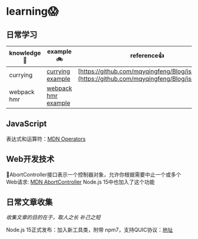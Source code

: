 # learning😱

## 日常学习

| knowledge📖 | example🚲                                      | reference👍                                                                                    |
| ----------- | ---------------------------------------------- | ---------------------------------------------------------------------------------------------- |
| currying    | [currying example](./currying/currying.js)     | [https://github.com/mqyqingfeng/Blog/issues/42](https://github.com/mqyqingfeng/Blog/issues/42) |
| webpack hmr | [webpack hmr example](./webpack/hmr/README.md) |                                                                                                |

## JavaScript

表达式和运算符：[MDN Operators](https://developer.mozilla.org/zh-CN/docs/Web/JavaScript/Reference/Operators)

## Web开发技术

🚩AbortController接口表示一个控制器对象，允许你根据需要中止一个或多个 Web请求: [MDN AbortController](https://developer.mozilla.org/zh-CN/docs/Web/API/FetchController)
  Node.js 15中也加入了这个功能

## 日常文章收集

*收集文章的目的在于，取人之长 补己之短*

Node.js 15正式发布：加入新工具类，附带 npm7，支持QUIC协议：[地址](https://mp.weixin.qq.com/s?__biz=MzUxNzk1MjQ0Ng==&mid=2247487309&idx=2&sn=e671b38f9ca86425c1961b5384e4e387&chksm=f991099ccee6808a0490cdf83835154cf0215e922532b599a8a534c21b25a980f40549bc4935&mpshare=1&scene=1&srcid=10224UHmSv4TTGqnDEfuqZCS&sharer_sharetime=1603329310491&sharer_shareid=c5c1787a60eae170a730646d809a4be3&key=573aef4c1f9b4b5f9638c3617e0f5496b40ceb88b36f3edfcf0a71aefb65ca1293c181e3fe864d909ec417172f83099becf567b54f74ca9762ff9c0351498687d6194485abb136cf906e73713b4c16c7b5310cf1250124b99d717ff1093111e3b519bb95b394aebc7abcdff1ae7859d3ac7d522a7b3d3a78b6ef9cd99925d477&ascene=1&uin=MzQzMTkwNjc5&devicetype=Windows+10+x64&version=6300002f&lang=zh_CN&exportkey=A1qJLrRob8BSB5BQi8WAymE%3D&pass_ticket=ff%2BdKcGHXkMhMRIqxqDrvTH7UiygINehS8DQBJeymdsWyhCKmbIuZ0ZrpZCWTDSz&wx_header=0)
